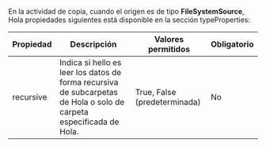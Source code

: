 En la actividad de copia, cuando el origen es de tipo **FileSystemSource**, Hola propiedades siguientes está disponible en la sección typeProperties:

| Propiedad | Descripción | Valores permitidos | Obligatorio |
| --- | --- | --- | --- |
| recursive |Indica si hello es leer los datos de forma recursiva de subcarpetas de Hola o solo de carpeta especificada de Hola. |True, False (predeterminada) |No |

